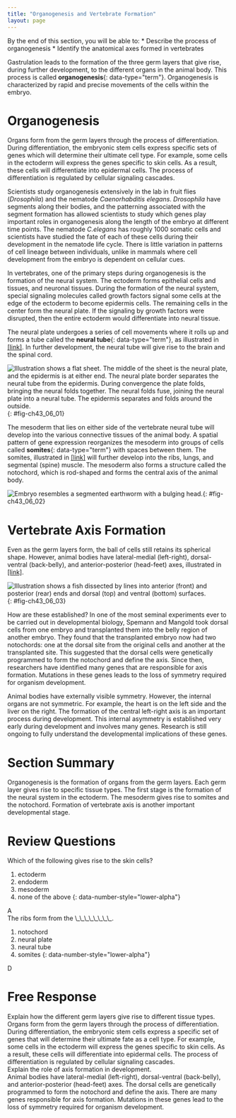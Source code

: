 ```yaml
---
title: "Organogenesis and Vertebrate Formation"
layout: page
---
```



<div data-type="abstract" markdown="1">
By the end of this section, you will be able to:
* Describe the process of organogenesis
* Identify the anatomical axes formed in vertebrates

</div>

Gastrulation leads to the formation of the three germ layers that give rise, during further development, to the different organs in the animal body. This process is called **organogenesis**{: data-type="term"}. Organogenesis is characterized by rapid and precise movements of the cells within the embryo.

# Organogenesis

Organs form from the germ layers through the process of differentiation. During differentiation, the embryonic stem cells express specific sets of genes which will determine their ultimate cell type. For example, some cells in the ectoderm will express the genes specific to skin cells. As a result, these cells will differentiate into epidermal cells. The process of differentiation is regulated by cellular signaling cascades.

Scientists study organogenesis extensively in the lab in fruit flies (*Drosophila*) and the nematode *Caenorhabditis elegans*. *Drosophila* have segments along their bodies, and the patterning associated with the segment formation has allowed scientists to study which genes play important roles in organogenesis along the length of the embryo at different time points. The nematode *C.elegans* has roughly 1000 somatic cells and scientists have studied the fate of each of these cells during their development in the nematode life cycle. There is little variation in patterns of cell lineage between individuals, unlike in mammals where cell development from the embryo is dependent on cellular cues.

In vertebrates, one of the primary steps during organogenesis is the formation of the neural system. The ectoderm forms epithelial cells and tissues, and neuronal tissues. During the formation of the neural system, special signaling molecules called growth factors signal some cells at the edge of the ectoderm to become epidermis cells. The remaining cells in the center form the neural plate. If the signaling by growth factors were disrupted, then the entire ectoderm would differentiate into neural tissue.

The neural plate undergoes a series of cell movements where it rolls up and forms a tube called the **neural tube**{: data-type="term"}, as illustrated in [\[link\]](#fig-ch43_06_01). In further development, the neural tube will give rise to the brain and the spinal cord.

 ![Illustration shows a flat sheet. The middle of the sheet is the neural plate, and the epidermis is at either end. The neural plate border separates the neural tube from the epidermis. During convergence the plate folds, bringing the neural folds together. The neural folds fuse, joining the neural plate into a neural tube. The epidermis separates and folds around the outside.](../resources/Figure_43_06_01.jpg "The central region of the ectoderm forms the neural tube, which gives rise to the brain and the spinal cord."){: #fig-ch43_06_01}

The mesoderm that lies on either side of the vertebrate neural tube will develop into the various connective tissues of the animal body. A spatial pattern of gene expression reorganizes the mesoderm into groups of cells called **somites**{: data-type="term"} with spaces between them. The somites, illustrated in [\[link\]](#fig-ch43_06_02) will further develop into the ribs, lungs, and segmental (spine) muscle. The mesoderm also forms a structure called the notochord, which is rod-shaped and forms the central axis of the animal body.

 ![ Embryo resembles a segmented earthworm with a bulging head.](../resources/Figure_43_06_02.jpg "In this five-week old human embryo, somites are segments along the length of the body. (credit: modification of work by Ed Uthman)"){: #fig-ch43_06_02}

# Vertebrate Axis Formation

Even as the germ layers form, the ball of cells still retains its spherical shape. However, animal bodies have lateral-medial (left-right), dorsal-ventral (back-belly), and anterior-posterior (head-feet) axes, illustrated in [\[link\]](#fig-ch43_06_03).

 ![Illustration shows a fish dissected by lines into anterior (front) and posterior (rear) ends and dorsal (top) and ventral (bottom) surfaces.](../resources/Figure_43_06_03.jpg "Animal bodies have three axes for symmetry. (credit: modification of work by NOAA)"){: #fig-ch43_06_03}

How are these established? In one of the most seminal experiments ever to be carried out in developmental biology, Spemann and Mangold took dorsal cells from one embryo and transplanted them into the belly region of another embryo. They found that the transplanted embryo now had two notochords: one at the dorsal site from the original cells and another at the transplanted site. This suggested that the dorsal cells were genetically programmed to form the notochord and define the axis. Since then, researchers have identified many genes that are responsible for axis formation. Mutations in these genes leads to the loss of symmetry required for organism development.

Animal bodies have externally visible symmetry. However, the internal organs are not symmetric. For example, the heart is on the left side and the liver on the right. The formation of the central left-right axis is an important process during development. This internal asymmetry is established very early during development and involves many genes. Research is still ongoing to fully understand the developmental implications of these genes.

# Section Summary

Organogenesis is the formation of organs from the germ layers. Each germ layer gives rise to specific tissue types. The first stage is the formation of the neural system in the ectoderm. The mesoderm gives rise to somites and the notochord. Formation of vertebrate axis is another important developmental stage.

# Review Questions

<div data-type="exercise">
<div data-type="problem" markdown="1">
Which of the following gives rise to the skin cells?

1.  ectoderm
2.  endoderm
3.  mesoderm
4.  none of the above
{: data-number-style="lower-alpha"}

</div>
<div data-type="solution" markdown="1">
A

</div>
</div>

<div data-type="exercise">
<div data-type="problem" markdown="1">
The ribs form from the \_\_\_\_\_\_\_\_.

1.  notochord
2.  neural plate
3.  neural tube
4.  somites
{: data-number-style="lower-alpha"}

</div>
<div data-type="solution" markdown="1">
D

</div>
</div>

# Free Response

<div data-type="exercise">
<div data-type="problem" markdown="1">
Explain how the different germ layers give rise to different tissue types.

</div>
<div data-type="solution" markdown="1">
Organs form from the germ layers through the process of differentiation. During differentiation, the embryonic stem cells express a specific set of genes that will determine their ultimate fate as a cell type. For example, some cells in the ectoderm will express the genes specific to skin cells. As a result, these cells will differentiate into epidermal cells. The process of differentiation is regulated by cellular signaling cascades.

</div>
</div>

<div data-type="exercise">
<div data-type="problem" markdown="1">
Explain the role of axis formation in development.

</div>
<div data-type="solution" markdown="1">
Animal bodies have lateral-medial (left-right), dorsal-ventral (back-belly), and anterior-posterior (head-feet) axes. The dorsal cells are genetically programmed to form the notochord and define the axis. There are many genes responsible for axis formation. Mutations in these genes lead to the loss of symmetry required for organism development.

</div>
</div>

